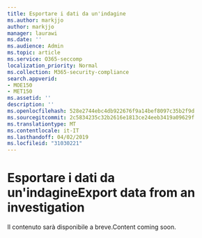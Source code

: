 ```yaml
---
title: Esportare i dati da un'indagine
ms.author: markjjo
author: markjjo
manager: laurawi
ms.date: ''
ms.audience: Admin
ms.topic: article
ms.service: O365-seccomp
localization_priority: Normal
ms.collection: M365-security-compliance
search.appverid:
- MOE150
- MET150
ms.assetid: ''
description: ''
ms.openlocfilehash: 528e2744ebc4db922676f9a14bef8097c35b2f9d
ms.sourcegitcommit: 2c5834235c32b2616e1813ce24eeb3419a09629f
ms.translationtype: MT
ms.contentlocale: it-IT
ms.lasthandoff: 04/02/2019
ms.locfileid: "31030221"
---
```

# <a name="export-data-from-an-investigation"></a><span data-ttu-id="534ac-102">Esportare i dati da un'indagine</span><span class="sxs-lookup"><span data-stu-id="534ac-102">Export data from an investigation</span></span>

<span data-ttu-id="534ac-103">Il contenuto sarà disponibile a breve.</span><span class="sxs-lookup"><span data-stu-id="534ac-103">Content coming soon.</span></span>